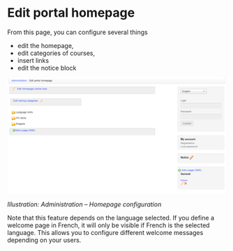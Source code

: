 # Edit portal homepage

From this page, you can configure several things

* edit the homepage,
* edit categories of courses,
* insert links
* edit the notice block

![](../../.gitbook/assets/images28%20%287%29.png)

_Illustration: Administration – Homepage configuration_

Note that this feature depends on the language selected. If you define a welcome page in French, it will only be visible if French is the selected language. This allows you to configure different welcome messages depending on your users.

